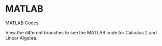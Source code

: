 # MATLAB
MATLAB Codes 

View the different branches to see the MATLAB code for Calculus 2 and Linear Algebra. 
